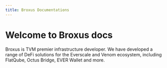 ```yaml
---
title: Broxus Documentations
---
```


# Welcome to Broxus docs

Broxus is TVM premier infrastructure developer. We have developed a range of DeFi solutions for the Everscale and Venom ecosystem, including FlatQube, Octus Bridge, EVER Wallet and more.
<br><br>
<ProjectCard
  title="Everscale Inpage Provider →"
  description="This library seeks to be a powerful tool for building web3 applications that work with TVM-compatible blockchains. It helps you build  statically type checked contract interaction, pack/unpack complex cell data structures or write elegant transaction parsers using streams and a bunch of  combinators."
  link="./everscale-inpage-provider/index.md"
/>
<br>
<ProjectCard
  title="OctusBridge Integration Guide →"
  description="Octus Bridge serves as a vital connection between EVM-compatible networks and the Everscale network. Its primary function is to facilitate the smooth transfer of tokens and data across supported networks."
  link="https://octus-bridge-integration-demo.vercel.app/"
/>
<br>
<ProjectCard
  title="Locklift →"
  description="Development environment for TVM-compatible blockchains. Node JS framework designed to facilitate the building, testing, running, and maintaining of smart contracts for TVM (Threaded Virtual Machine) blockchains like Everscale, Venom, Gosh and TON."
  link="https://locklift-docs.netlify.app/"
/>

<style>
  .VPSidebar,
  .curtain {
    background-color: var(--vp-sidebar-bg-color-1) !important;
  }
</style>
